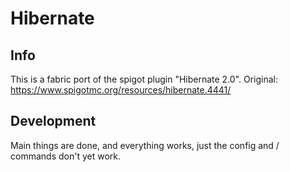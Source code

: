 # Hibernate

## Info
This is a fabric port of the spigot plugin "Hibernate 2.0".
Original: https://www.spigotmc.org/resources/hibernate.4441/

## Development
Main things are done, and everything works, just the config and / commands don't yet work.
